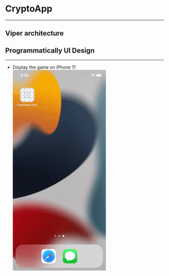 # CryptoApp

---

## Viper architecture
## Programmatically UI Design

---

* Display the game on iPhone 11 
![](https://github.com/hasanuysaal/CryptoApp-Viper/blob/main/Gifs/iPhone11.gif)
